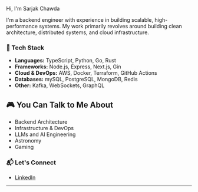 Hi, I'm Sarjak Chawda

I'm a backend engineer with experience in building scalable, high-performance systems. My work primarily revolves around building clean architecture, distributed systems, and cloud infrastructure.

### 🧰 Tech Stack
- **Languages:** TypeScript, Python, Go, Rust
- **Frameworks:** Node.js, Express, Next.js, Gin
- **Cloud & DevOps:** AWS, Docker, Terraform, GitHub Actions
- **Databases:** mySQL, PostgreSQL, MongoDB, Redis
- **Other:** Kafka, WebSockets, GraphQL

## 🎮 You Can Talk to Me About
- Backend Architecture  
- Infrastructure & DevOps   
- LLMs and AI Engineering  
- Astronomy
- Gaming  


### 📬 Let's Connect
- [LinkedIn](https://www.linkedin.com/in/sarjak-chawda)
---

